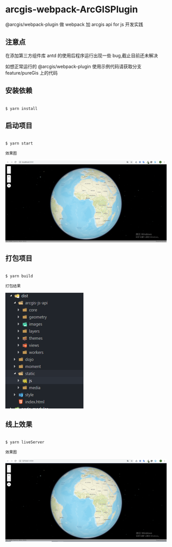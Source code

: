 # arcgis-webpack-ArcGISPlugin
@arcgis/webpack-plugin 做 webpack 加 arcgis api for js 开发实践

## 注意点

在添加第三方组件库 antd 的使用后程序运行出现一些 bug,截止目前还未解决

如想正常运行的 @arcgis/webpack-plugin 使用示例代码请获取分支 feature/pureGis 上的代码

## 安装依赖

```shell

$ yarn install

```
## 启动项目

```shell

$ yarn start

```

`效果图`


![avatar](/effectPicture/start.png)

## 打包项目

```shell

$ yarn build

```

`打包结果`


![avatar](/effectPicture/dist.png)

## 线上效果

```shell

$ yarn liveServer

```

`效果图`


![avatar](/effectPicture/liveServer.png)

